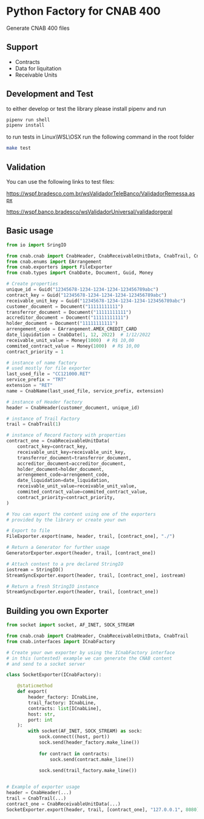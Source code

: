 # Python Factory for CNAB 400
Generate CNAB 400 files

## Support
- Contracts
- Data for liquitation
- Receivable Units

## Development and Test
to either develop or test the library please install pipenv and run

```sh
pipenv run shell
pipenv install
```

to run tests in Linux\WSL\OSX run the following command in the root folder
```sh
make test
```

## Validation
You can use the following links to test files:

https://wspf.bradesco.com.br/wsValidadorTeleBanco/ValidadorRemessa.aspx

https://wspf.banco.bradesco/wsValidadorUniversal/validadorgeral

## Basic usage

```python
from io import SringIO

from cnab.cnab import CnabHeader, CnabReceivableUnitData, CnabTrail, CnabName
from cnab.enums import EArrangement
from cnab.exporters import FileExporter
from cnab.types import CnabDate, Document, Guid, Money

# Create properties
unique_id = Guid("12345678-1234-1234-1234-123456789abc")
contract_key = Guid("12345678-1234-1234-1234-123456789abc")
receivable_unit_key = Guid("12345678-1234-1234-1234-123456789abc")
customer_document = Document("11111111111")
transferror_document = Document("11111111111")
accreditor_document = Document("11111111111")
holder_document = Document("11111111111")
arrengement_code = EArrangement.AMEX_CREDIT_CARD
date_liquidation = CnabDate(1, 12, 2022)  # 1/12/2022
receivable_unit_value = Money(1000)  # R$ 10,00
commited_contract_value = Money(1000)  # R$ 10,00
contract_priority = 1

# instance of name factory
# used mostly for file exporter
last_used_file = "CC121000.RET"
service_prefix = "TRT"
extension = "RET"
name = CnabName(last_used_file, service_prefix, extension)

# instance of Header factory
header = CnabHeader(customer_document, unique_id)

# instance of Trail Factory
trail = CnabTrail(1)

# instance of Record Factory with properties
contract_one = CnabReceivableUnitData(
    contract_key=contract_key,
    receivable_unit_key=receivable_unit_key,
    transferror_document=transferror_document,
    accreditor_document=accreditor_document,
    holder_document=holder_document,
    arrengement_code=arrengement_code,
    date_liquidation=date_liquidation,
    receivable_unit_value=receivable_unit_value,
    commited_contract_value=commited_contract_value,
    contract_priority=contract_priority,
)

# You can export the content using one of the exporters
# provided by the library or create your own

# Export to file
FileExporter.export(name, header, trail, [contract_one], "./")

# Return a Generator for further usage
GeneratorExporter.export(header, trail, [contract_one])

# Attach content to a pre declared StringIO
iostream = StringIO()
StreamSyncExporter.export(header, trail, [contract_one], iostream)

# Return a fresh StringIO instance
StreamSyncExporter.export(header, trail, [contract_one])
```

## Building you own Exporter

```python
from socket import socket, AF_INET, SOCK_STREAM

from cnab.cnab import CnabHeader, CnabReceivableUnitData, CnabTrail
from cnab.interfaces import ICnabFactory

# Create your own exporter by using the ICnabFactory interface
# in this (untested) example we can generate the CNAB content
# and send to a socket server

class SocketExporter(ICnabFactory):

    @staticmethod
    def export(
        header_factory: ICnabLine,
        trail_factory: ICnabLine,
        contracts: list[ICnabLine],
        host: str,
        port: int
    ):
        with socket(AF_INET, SOCK_STREAM) as sock:
            sock.connect((host, port))
            sock.send(header_factory.make_line())
            
            for contract in contracts:
                sock.send(contract.make_line())
            
            sock.send(trail_factory.make_line())


# Example of exporter usage
header = CnabHeader(...)
trail = CnabTrail(...)
contract_one = CnabReceivableUnitData(...)
SocketExporter.export(header, trail, [contract_one], "127.0.0.1", 8080)
```